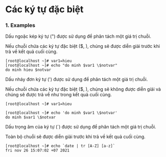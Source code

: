 # Các ký tự đặc biệt
### 1. Examples
Dấu ngoặc kép ký tự (") được sử dụng để phân tách một giá trị chuỗi.

Nếu chuỗi chứa các ký tự đặc biệt ($, \), chúng sẽ được diễn giải trước khi trả về kết quả cuối cùng.
```
[root@localhost ~]# var1=hieu
[root@localhost ~]# echo "do minh $var1 \$notvar"
do minh hieu $notvar
```
Dấu nháy đơn ký tự (') được sử dụng để phân tách một giá trị chuỗi.

Nếu chuỗi chứa các ký tự đặc biệt ($, \), chúng sẽ không được diễn giải và chúng sẽ được trả về như trong kết quả cuối cùng.
```
[root@localhost ~]# var1=hieu

[root@localhost ~]# echo 'do minh $var1 \$notvar'
do minh $var1 \$notvar
```
Dấu trọng âm của ký tự (`) được sử dụng để phân tách một giá trị chuỗi.

Toàn bộ chuỗi sẽ được diễn giải trước khi trả về kết quả cuối cùng.
```
[root@localhost ~]# echo `date | tr [A-Z] [a-z]`
fri nov 26 15:07:02 +07 2021
```
